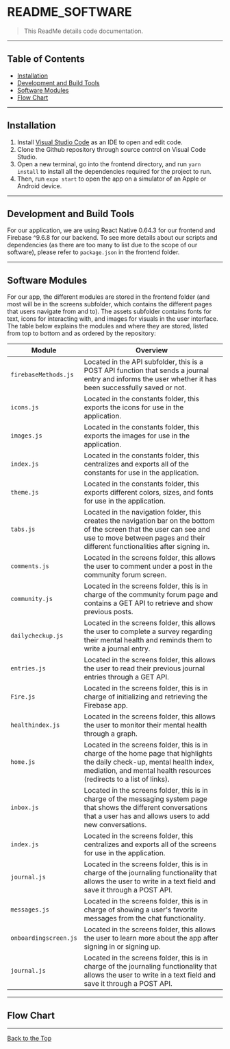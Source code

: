# README_SOFTWARE

> This ReadMe details code documentation. 

---


## Table of Contents

- [Installation](#installation)
- [Development and Build Tools](#development-and-build-tools)
- [Software Modules](#software-modules)
- [Flow Chart](#flow-chart)

---

## Installation

1. Install [Visual Studio Code](https://code.visualstudio.com/) as an IDE to open and edit code. 
2. Clone the Github repository through source control on Visual Code Studio. 
3. Open a new terminal, go into the frontend directory, and run ``yarn install`` to install all the dependencies required for the project to run. 
4. Then, run ``expo start`` to open the app on a simulator of an Apple or Android device.

---

## Development and Build Tools

For our application, we are using React Native 0.64.3 for our frontend and Firebase ^9.6.8 for our backend. To see more details about our scripts and dependencies (as there are too many to list due to the scope of our software), please refer to ``package.json`` in the frontend folder. 

---

## Software Modules

For our app, the different modules are stored in the frontend folder (and most will be in the screens subfolder, which contains the different pages that users navigate from and to). The assets subfolder contains fonts for text, icons for interacting with, and images for visuals in the user interface. The table below explains the modules and where they are stored, listed from top to bottom and as ordered by the repository:

| Module | Overview |
| --- | --- |
| `firebaseMethods.js` | Located in the API subfolder, this is a POST API function that sends a journal entry and informs the user whether it has been successfully saved or not. |
| `icons.js` | Located in the constants folder, this exports the icons for use in the application. |
| `images.js` | Located in the constants folder, this exports the images for use in the application. |
| `index.js` | Located in the constants folder, this centralizes and exports all of the constants for use in the application. |
| `theme.js` | Located in the constants folder, this exports different colors, sizes, and fonts for use in the application. |
| `tabs.js` | Located in the navigation folder, this creates the navigation bar on the bottom of the screen that the user can see and use to move between pages and their different functionalities after signing in. |
| `comments.js` | Located in the screens folder, this allows the user to comment under a post in the community forum screen. |
| `community.js` | Located in the screens folder, this is in charge of the community forum page and contains a GET API to retrieve and show previous posts. |
| `dailycheckup.js` | Located in the screens folder, this allows the user to complete a survey regarding their mental health and reminds them to write a journal entry. |
| `entries.js` | Located in the screens folder, this allows the user to read their previous journal entries through a GET API. |
| `Fire.js` | Located in the screens folder, this is in charge of initializing and retrieving the Firebase app. |
| `healthindex.js` | Located in the screens folder, this allows the user to monitor their mental health through a graph. |
| `home.js` | Located in the screens folder, this is in charge of the home page that highlights the daily check-up, mental health index, mediation, and mental health resources (redirects to a list of links). |
| `inbox.js` | Located in the screens folder, this is in charge of the messaging system page that shows the different conversations that a user has and allows users to add new conversations. |
| `index.js` | Located in the screens folder, this centralizes and exports all of the screens for use in the application. |
| `journal.js` | Located in the screens folder, this is in charge of the journaling functionality that allows the user to write in a text field and save it through a POST API. |
| `messages.js` | Located in the screens folder, this is in charge of showing a user's favorite messages from the chat functionality. |
| `onboardingscreen.js` | Located in the screens folder, this allows the user to learn more about the app after signing in or signing up. |
| `journal.js` | Located in the screens folder, this is in charge of the journaling functionality that allows the user to write in a text field and save it through a POST API. |

---

## Flow Chart

---

[Back to the Top](#README_SOFTWARE)

